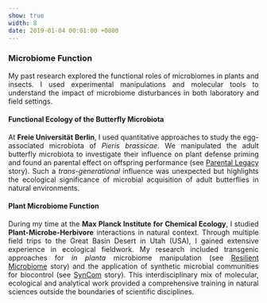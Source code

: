 ```yaml
---
show: true
width: 8
date: 2019-01-04 00:01:00 +0800
---
```


<div class="p-4">
    <h3>Microbiome Function</h3> <div style="text-align: justify;">
        <p>
       My past research explored the functional roles of microbiomes in plants and insects. I used experimental manipulations and molecular tools to understand the impact of microbiome disturbances in both laboratory and field settings.  </p>
    <p>  <div>
          <h4>Functional Ecology of the Butterfly Microbiota</h4> <div style="text-align: justify;">
           At <strong>Freie Universität Berlin</strong>, I used quantitative approaches to study the egg-associated microbiota of <i>Pieris brassicae</i>. We manipulated the adult butterfly microbiota to investigate their influence on plant defense priming and found an parental effect on offspring performance (see <a href="#Parental-Legacy">Parental Legacy</a> story). Such a <i>trans-generational</i> influence was unexpected but highlights the ecological significance of microbial acquisition of adult butterflies in natural environments.  </p>
                      <p> <div>
          <h4>Plant Microbiome Function</h4> <div style="text-align: justify;">
            During my time at the <strong>Max Planck Institute for Chemical Ecology</strong>, I studied <strong>Plant-Microbe-Herbivore</strong> interactions in natural context. Through multiple field trips to the Great Basin Desert in Utah (USA), I gained extensive experience in ecological fieldwork. My research included transgenic approaches for <i>in planta</i> microbiome manipulation (see <a href="#Resilient-Microbiome">Resilient Microbiome</a> story) and the application of synthetic microbial communities for biocontrol (see <a href="#SynCom">SynCom</a> story). This interdisciplinary mix of molecular, ecological and analytical work provided a comprehensive training in natural sciences outside the boundaries of scientific disciplines.  </p> <div>
    </div>
